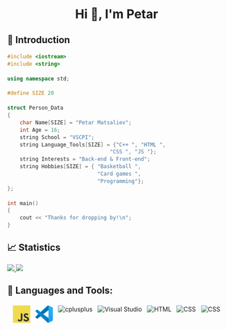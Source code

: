 <h1 align="center">Hi 👋, I'm Petar</h1>

## 📖 Introduction

```cpp
#include <iostream>
#include <string>

using namespace std;

#define SIZE 20

struct Person_Data
{
    char Name[SIZE] = "Petar Matsaliev";
    int Age = 16;
    string School = "VSCPI";
    string Language_Tools[SIZE] = {"C++ ", "HTML ",
                                 "CSS ", "JS "};
    string Interests = "Back-end & Front-end";
    string Hobbies[SIZE] = { "Basketball ",
                             "Card games ",
                             "Programming"};
};

int main()
{
    cout << "Thanks for dropping by!\n";
}
```


## 📈 Statistics
<a href="https://github.com/PDMatsaliev20/github-readme-stats">
  <img src="https://github-readme-stats.vercel.app/api?username=PDMatsaliev20&show_icons=true&theme=radical"/>
</a>

<a href="https://git.io/streak-stats">
  <img src="http://github-readme-streak-stats.herokuapp.com?user=PDMatsaliev20&theme=radical&date_format=M%20j%5B%2C%20Y%5D"/>
</a>


## 🧰 Languages and Tools:
<p align="center">
<img src="https://raw.githubusercontent.com/github/explore/80688e429a7d4ef2fca1e82350fe8e3517d3494d/topics/javascript/javascript.png" alt="Javascript" height="40" style="vertical-align:top; margin:4px">
<img src="https://raw.githubusercontent.com/github/explore/80688e429a7d4ef2fca1e82350fe8e3517d3494d/topics/visual-studio-code/visual-studio-code.png" alt="VS Code" height="40" style="vertical-align:top; margin:4px">
<img src="https://cdn.jsdelivr.net/gh/devicons/devicon/icons/cplusplus/cplusplus-original.svg" alt="cplusplus" height= "40" style="vertical-align:top; margin:4px"/>
<img src="https://cdn.jsdelivr.net/gh/devicons/devicon/icons/visualstudio/visualstudio-plain.svg" alt="Visual Studio" height= "40" style="vertical-align:top; margin:4px" />
<img src="https://cdn.jsdelivr.net/gh/devicons/devicon/icons/html5/html5-original.svg" alt="HTML" height= "40" style="vertical-align:top; margin:4px"/>
<img src="https://cdn.jsdelivr.net/gh/devicons/devicon/icons/css3/css3-original.svg" alt="CSS" height= "40" style="vertical-align:top; margin:4px"/>
<img src="https://miro.medium.com/max/448/1*Fq0GuTM3LZ7S6I_mW1hD9A.png" alt="CSS" height= "40" style="vertical-align:top; margin:4px"/>
</p>
